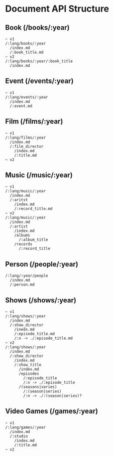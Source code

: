 # Document API Structure

## Book (/books/:year)

```
~ v1
/:lang/books/:year
  /index.md
  /:book_title.md
~ v2
/:lang/books/:year/:book_title
  /index.md
```

## Event (/events/:year)

```
~ v1
/:lang/events/:year
  /index.md
  /:event.md
```

## Film (/films/:year)

```
~ v1
/:lang/films/:year
  /index.md
  /:film_director
    /index.md
    /:title.md
~ v2
```

## Music (/music/:year)

```
~ v1
/:lang/music/:year
  /index.md
  /:aritst
    /index.md
    /:record_title.md
~ v2
/:lang/music/:year
  /index.md
  /:artist
    /index.md
    /albums
      /:album_title
    /records
      /:record_title
```

## Person (/people/:year)

```
/:lang/:year/people
  /index.md
  /:person.md
```

## Shows (/shows/:year)

```
~ v1
/:lang/shows/:year
  /index.md
  /:show_director
    /inedx.md
    /:episode_title.md
    /:n -> ./:episode_title.md
~ v2
/:lang/shows/:year
  /index.md
  /:show_director
    /index.md
    /:show_title
      /index.md
      /episodes
        /:episode_title
        /:n -> ./:episode_title
      /(seasons|series)
        /:(season|series)
        /:n -> ./:(season|series)?
```

## Video Games (/games/:year)

```
~ v1
/:lang/games/:year
  /index.md
  /:studio
    /index.md
    /:title.md
~ v2
```